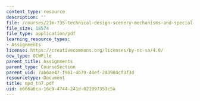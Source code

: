 ```yaml
---
content_type: resource
description: ''
file: /courses/21m-735-technical-design-scenery-mechanisms-and-special-effects-spring-2004/e666a6ca16c94744241d021997353c5a_mpd_tn7.pdf
file_size: 18574
file_type: application/pdf
learning_resource_types:
- Assignments
license: https://creativecommons.org/licenses/by-nc-sa/4.0/
ocw_type: OCWFile
parent_title: Assignments
parent_type: CourseSection
parent_uid: 7ab6ae47-f961-4b79-44ef-243984cf3f3d
resourcetype: Document
title: mpd_tn7.pdf
uid: e666a6ca-16c9-4744-241d-021997353c5a
---
```

